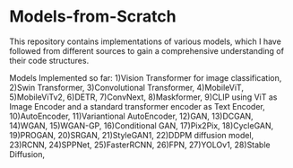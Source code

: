 # Models-from-Scratch

This repository contains implementations of various models, which I have followed from different sources to gain a comprehensive understanding of their code structures.

Models Implemented so far:
1)Vision Transformer for image classification,
2)Swin Transformer,
3)Convolutional Transformer,
4)MobileViT,
5)MobileViTv2,
6)DETR,
7)ConvNext,
8)Maskformer,
9)CLIP using ViT as Image Encoder and a standard transformer encoder as Text Encoder,
10)AutoEncoder,
11)Variantional AutoEncoder,
12)GAN,
13)DCGAN,
14)WGAN,
15)WGAN-GP,
16)Conditional GAN,
17)Pix2Pix,
18)CycleGAN,
19)PROGAN,
20)SRGAN,
21)StyleGAN1,
22)DDPM diffusion model,
23)RCNN,
24)SPPNet,
25)FasterRCNN,
26)FPN,
27)YOLOv1,
28)Stable Diffusion,
